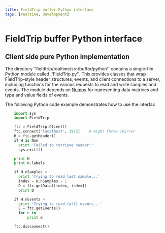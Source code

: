 ```yaml
---
title: FieldTrip buffer Python interface
tags: [realtime, development]
---
```


# FieldTrip buffer Python interface

## Client side pure Python implementation

The directory ''fieldtrip/realtime/src/buffer/python'' contains a single-file Python module called ''FieldTrip.py''. This provides classes that wrap FieldTrip-style header structures, events, and client connections to a server, including functions for the various requests to read and write samples and events. The module depends on [Numpy](http://numpy.scipy.org) for representing data matrices and type and value fields of events.

The following Python code example demonstrates how to use the interfac

```python
    import sys
    import FieldTrip

    ftc = FieldTrip.Client()
    ftc.connect('localhost', 1972)    # might throw IOError
    H = ftc.getHeader()
    if H is Non
      print 'Failed to retrieve header!'
      sys.exit(1)

    print H
    print H.labels

    if H.nSamples >
      print 'Trying to read last sample...'
      index = H.nSamples - 1
      D = ftc.getData([index, index])
      print D

    if H.nEvents >
      print 'Trying to read (all) events...'
      E = ftc.getEvents()
      for e in
          print e

    ftc.disconnect()
```
